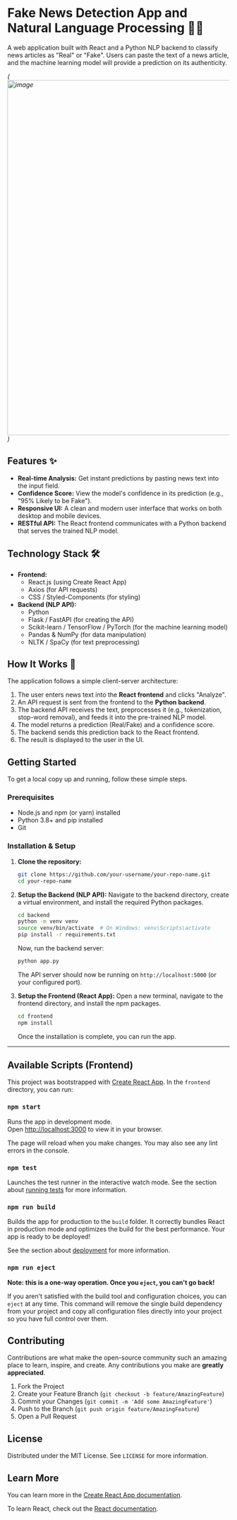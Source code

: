 # Fake News Detection App and Natural Language Processing 📰🤖

A web application built with React and a Python NLP backend to classify news articles as "Real" or "Fake". Users can paste the text of a news article, and the machine learning model will provide a prediction on its authenticity.


*(<img width="1410" height="804" alt="image" src="https://github.com/user-attachments/assets/392a4c7d-19e3-450e-8b3b-436d52ff3a78" />
)*

## Features ✨

-   **Real-time Analysis:** Get instant predictions by pasting news text into the input field.
-   **Confidence Score:** View the model's confidence in its prediction (e.g., "95% Likely to be Fake").
-   **Responsive UI:** A clean and modern user interface that works on both desktop and mobile devices.
-   **RESTful API:** The React frontend communicates with a Python backend that serves the trained NLP model.

## Technology Stack 🛠️

-   **Frontend:**
    -   React.js (using Create React App)
    -   Axios (for API requests)
    -   CSS / Styled-Components (for styling)
-   **Backend (NLP API):**
    -   Python
    -   Flask / FastAPI (for creating the API)
    -   Scikit-learn / TensorFlow / PyTorch (for the machine learning model)
    -   Pandas & NumPy (for data manipulation)
    -   NLTK / SpaCy (for text preprocessing)

## How It Works 🧠

The application follows a simple client-server architecture:

1.  The user enters news text into the **React frontend** and clicks "Analyze".
2.  An API request is sent from the frontend to the **Python backend**.
3.  The backend API receives the text, preprocesses it (e.g., tokenization, stop-word removal), and feeds it into the pre-trained NLP model.
4.  The model returns a prediction (Real/Fake) and a confidence score.
5.  The backend sends this prediction back to the React frontend.
6.  The result is displayed to the user in the UI.

## Getting Started

To get a local copy up and running, follow these simple steps.

### Prerequisites

-   Node.js and npm (or yarn) installed
-   Python 3.8+ and pip installed
-   Git

### Installation & Setup

1.  **Clone the repository:**
    ```sh
    git clone https://github.com/your-username/your-repo-name.git
    cd your-repo-name
    ```

2.  **Setup the Backend (NLP API):**
    Navigate to the backend directory, create a virtual environment, and install the required Python packages.
    ```sh
    cd backend
    python -m venv venv
    source venv/bin/activate  # On Windows: venv\Scripts\activate
    pip install -r requirements.txt
    ```
    Now, run the backend server:
    ```sh
    python app.py
    ```
    The API server should now be running on `http://localhost:5000` (or your configured port).

3.  **Setup the Frontend (React App):**
    Open a new terminal, navigate to the frontend directory, and install the npm packages.
    ```sh
    cd frontend
    npm install
    ```
    Once the installation is complete, you can run the app.

---

## Available Scripts (Frontend)

This project was bootstrapped with [Create React App](https://github.com/facebook/create-react-app). In the `frontend` directory, you can run:

### `npm start`

Runs the app in development mode.\
Open [http://localhost:3000](http://localhost:3000) to view it in your browser.

The page will reload when you make changes. You may also see any lint errors in the console.

### `npm test`

Launches the test runner in the interactive watch mode. See the section about [running tests](https://facebook.github.io/create-react-app/docs/running-tests) for more information.

### `npm run build`

Builds the app for production to the `build` folder. It correctly bundles React in production mode and optimizes the build for the best performance. Your app is ready to be deployed!

See the section about [deployment](https://facebook.github.io/create-react-app/docs/deployment) for more information.

### `npm run eject`

**Note: this is a one-way operation. Once you `eject`, you can't go back!**

If you aren't satisfied with the build tool and configuration choices, you can `eject` at any time. This command will remove the single build dependency from your project and copy all configuration files directly into your project so you have full control over them.

## Contributing

Contributions are what make the open-source community such an amazing place to learn, inspire, and create. Any contributions you make are **greatly appreciated**.

1.  Fork the Project
2.  Create your Feature Branch (`git checkout -b feature/AmazingFeature`)
3.  Commit your Changes (`git commit -m 'Add some AmazingFeature'`)
4.  Push to the Branch (`git push origin feature/AmazingFeature`)
5.  Open a Pull Request

## License

Distributed under the MIT License. See `LICENSE` for more information.

## Learn More

You can learn more in the [Create React App documentation](https://facebook.github.io/create-react-app/docs/getting-started).

To learn React, check out the [React documentation](https://reactjs.org/).
